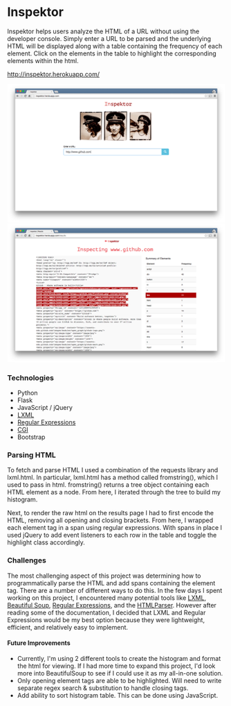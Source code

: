 # Inspektor
Inspektor helps users analyze the HTML of a URL without using the developer console. Simply enter a URL to be parsed and the underlying HTML will be displayed along with a table containing the frequency of each element. Click on the elements in the table to highlight the corresponding elements within the html.

http://inspektor.herokuapp.com/

![Homepage](/static/home.png)
![Results](/static/results.png)

### Technologies
- Python
- Flask
- JavaScript / jQuery
- [LXML](http://lxml.de/lxmlhtml.html)
- [Regular Expressions](https://docs.python.org/2/library/re.html)
- [CGI](https://wiki.python.org/moin/EscapingHtml)
- Bootstrap

### Parsing HTML
To fetch and parse HTML I used a combination of the requests library and lxml.html. In particular, lxml.html has a method called fromstring(), which I used to pass in html. fromstring() returns a tree object containing each HTML element as a node. From here, I iterated through the tree to build my histogram.

Next, to render the raw html on the results page I had to first encode the HTML, removing all opening and closing brackets. From here, I wrapped each element tag in a span using regular expressions. With spans in place I used jQuery to add event listeners to each row in the table and toggle the highlight class accordingly.

### Challenges
The most challenging aspect of this project was determining how to programmatically parse the HTML and add spans containing the element tag. There are a number of different ways to do this. In the few days I spent working on this project, I encountered many potential tools like [LXML](http://lxml.de/lxmlhtml.html), [Beautiful Soup](http://www.crummy.com/software/BeautifulSoup/), [Regular Expressions](https://docs.python.org/2/library/re.html), and the [HTMLParser](https://docs.python.org/2/library/htmlparser.html). However after reading some of the documentation, I decided that LXML and Regular Expressions would be my best option because they were lightweight, efficient, and relatively easy to implement.

#### Future Improvements
- Currently, I'm using 2 different tools to create the histogram and format the html for viewing. If I had more time to expand this project, I'd look more into BeautifulSoup to see if I could use it as my all-in-one solution.
- Only opening element tags are able to be highlighted. Will need to write separate regex search & substitution to handle closing tags.
- Add ability to sort histogram table. This can be done using JavaScript.

